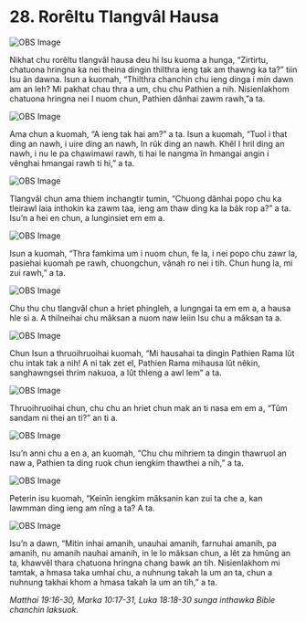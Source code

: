 # 28. Rorêltu Tlangvâl Hausa

![OBS Image](https://cdn.door43.org/obs/jpg/360px/obs-en-28-01.jpg)

Nikhat chu rorêltu tlangvâl hausa deu hi Isu kuoma a hunga, “Zirtirtu, chatuona hringna ka nei theina dingin thilthra ieng tak am thawng ka ta?” tiin Isu ân dawna. Isun a kuomah, “Thilthra chanchin chu ieng dinga i min dawn am an leh? Mi pakhat chau thra a um, chu chu Pathien a nih. Nisienlakhom chatuona hringna nei I nuom chun, Pathien dânhai zawm rawh,”a ta.

![OBS Image](https://cdn.door43.org/obs/jpg/360px/obs-en-28-02.jpg)

Ama chun a kuomah, “A ieng tak hai am?” a ta. Isun a kuomah, “Tuol i that ding an nawh, i uire ding an nawh, In rûk ding an nawh. Khêl I hril ding an nawh, i nu le pa chawimawi rawh, ti hai le nangma în hmangai angin i vênghai hmangai rawh ti hi,” a ta.

![OBS Image](https://cdn.door43.org/obs/jpg/360px/obs-en-28-03.jpg)

Tlangvâl chun ama thiem inchangtir tumin, “Chuong dânhai popo chu ka tleirawl laia inthokin ka zawm taa, ieng am thaw ding ka la bâk rop a?” a ta. Isu’n a hei en chun, a lunginsiet em em a.

![OBS Image](https://cdn.door43.org/obs/jpg/360px/obs-en-28-04.jpg)

Isun a kuomah, “Thra famkima um i nuom chun, fe la, i nei popo chu zawr la, pasiehai kuomah pe rawh, chuongchun, vânah ro nei i tih. Chun hung la, mi zui rawh,” a ta.

![OBS Image](https://cdn.door43.org/obs/jpg/360px/obs-en-28-05.jpg)

Chu thu chu tlangvâl chun a hriet phingleh, a lungngai ta em em a, a hausa hle si a. A thilneihai chu mâksan a nuom naw leiin Isu chu a mâksan ta a.

![OBS Image](https://cdn.door43.org/obs/jpg/360px/obs-en-28-06.jpg)

Chun Isun a thruoihruoihai kuomah, “Mi hausahai ta dingin Pathien Rama lût chu intak tak a nih! A ni tak zet el, Pathien Rama mihausa lût nêkin, sanghawngsei thrim nakuoa, a lût thleng a awl lem” a ta.

![OBS Image](https://cdn.door43.org/obs/jpg/360px/obs-en-28-07.jpg)

Thruoihruoihai chun, chu chu an hriet chun mak an ti nasa em em a, “Tûm sandam ni thei an ti?” an ti a.

![OBS Image](https://cdn.door43.org/obs/jpg/360px/obs-en-28-08.jpg)

Isu’n anni chu a en a, an kuomah, “Chu chu mihriem ta dingin thawruol an naw a, Pathien ta ding ruok chun iengkim thawthei a nih,” a ta.

![OBS Image](https://cdn.door43.org/obs/jpg/360px/obs-en-28-09.jpg)

Peterin isu kuomah, “Keinîn iengkim mâksanin kan zui ta che a, kan lawmman ding ieng am nîng a ta? A ta.

![OBS Image](https://cdn.door43.org/obs/jpg/360px/obs-en-28-10.jpg)

Isu’n a dawn, “Mitin inhai amanih, unauhai amanih, farnuhai amanih, pa amanih, nu amanih nauhai amanih, in le lo mâksan chun, a lêt za hmûng an ta, khawvêl thara chatuona hringna chang bawk an tih. Nisienlakhom mi tamtak, a hmasa taka umhai chu, a nuhnung takah la um an ta, chun a nuhnung takhai khom a hmasa takah la um an tih,” a ta.

_Matthai 19:16-30, Marka 10:17-31, Luka 18:18-30 sunga inthawka Bible chanchin laksuok._